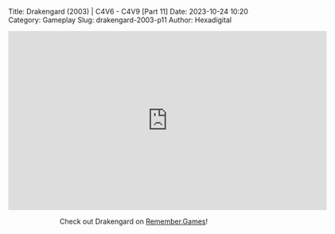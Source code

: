 Title: Drakengard (2003) | C4V6 - C4V9 [Part 11]
Date: 2023-10-24 10:20
Category: Gameplay
Slug: drakengard-2003-p11
Author: Hexadigital

<center><iframe src="https://www.youtube.com/embed/rqEFvN1l_gs?feature=oembed" allow="accelerometer; autoplay; encrypted-media; gyroscope; picture-in-picture" width="640" height="360" frameborder="0"></iframe>

Check out Drakengard on [Remember.Games](https://remember.games/game/2346/drakengard/)!</center>